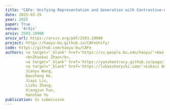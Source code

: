 ```yaml
---
title: "CAFe: Unifying Representation and Generation with Contrastive-Autoregressive Finetuning"
date: 2025-03-25
year: 2025
paper: True
venue: 'ArXiv'
arxiv: 2503.19900
arxiv_url: https://arxiv.org/pdf/2503.19900
project: https://haoyu-bu.github.io/CAFeUnify/
code: https://github.com/haoyu-bu/CAFe
authors: <a target="_blank" href='https://cs-people.bu.edu/haoyu/'>Hao Yu</a>,
         <b>Zhuokai Zhao</b>,
         <a target="_blank" href='https://yanshentracy.github.io/page/'>Shen Yan</a>,
         <a target="_blank" href='https://lukaszkorycki.com/'>Lukasz Korycki</a>,
         Jianyu Wang,
         Baosheng He,
         Jiayi Liu,
         Lizhu Zhang,
         Xiangjun Fan,
         Hanchao Yu
publication: In submission
---
```

